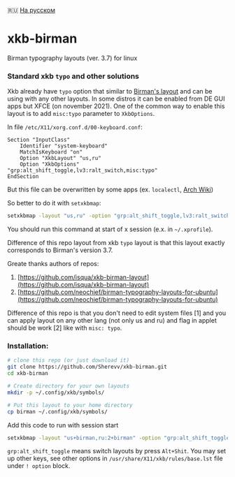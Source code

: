 🇷🇺 [На русском](README.ru.md)

# xkb-birman
Birman typography layouts (ver. 3.7) for linux

### Standard xkb `typo` and other solutions

Xkb already have `typo` option that similar to [Birman's layout](https://ilyabirman.ru/projects/typography-layout/)
and can be using with any other layouts. 
In some distros it can be enabled from DE GUI apps but XFCE (on november 2021).
One of the common way to enable this layout is to add `misc:typo`
parameter  to `XkbOptions`.

In file `/etc/X11/xorg.conf.d/00-keyboard.conf`:

```
Section "InputClass"
	Identifier "system-keyboard"
	MatchIsKeyboard "on"
	Option "XkbLayout" "us,ru"
	Option "XkbOptions" "grp:alt_shift_toggle,lv3:ralt_switch,misc:typo"
EndSection
```

But this file can be overwritten by some apps 
(ex. `localectl`, [Arch Wiki](https://wiki.archlinux.org/title/Xorg/Keyboard_configuration#Using_X_configuration_files))

So better to do it with `setxkbmap`:

```bash
setxkbmap -layout "us,ru" -option "grp:alt_shift_toggle,lv3:ralt_switch,misc:typo"
```

You should run  this command at start of x session (e.x. in `~/.xprofile`).

Difference of this repo layout from xkb `typo` layout is that this layout exactly corresponds to Birman's version 3.7.

Greate thanks authors of repos:

1. [https://github.com/isqua/xkb-birman-layout](https://github.com/isqua/xkb-birman-layout)
2. [https://github.com/neochief/birman-typography-layouts-for-ubuntu](https://github.com/neochief/birman-typography-layouts-for-ubuntu)

Difference of this repo is that you don't need to edit system files [1] 
and you can apply layout on any other lang (not only us and ru) 
and flag in applet should be work [2] like with `misc: typo`.


### Installation:

```bash
# clone this repo (or just download it)
git clone https://github.com/Sherevv/xkb-birman.git
cd xkb-birman

# Create directory for your own layouts
mkdir -p ~/.config/xkb/symbols/

# Put this layout to your home directory
cp birman ~/.config/xkb/symbols/
```

Add this code to run with session start

```bash
setxkbmap -layout "us+birman,ru:2+birman" -option "grp:alt_shift_toggle,lv3:ralt_switch" -print | xkbcomp -I${HOME}/.config/xkb - $DISPLAY
```


`grp:alt_shift_toggle` means switch layouts by press `Alt+Shit`. You may set up other keys,
see other options in `/usr/share/X11/xkb/rules/base.lst` file under `! option` block.

